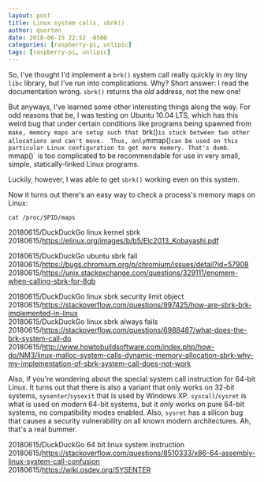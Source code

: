 ```yaml
---
layout: post
title: Linux system calls, sbrk()
author: quorten
date: 2018-06-15 22:52 -0500
categories: [raspberry-pi, unlipic]
tags: [raspberry-pi, unlipic]
---
```


So, I've thought I'd implement a `brk()` system call really quickly in
my tiny `libc` library, but I've run into complications.  Why?  Short
answer: I read the documentation wrong.  `sbrk()` returns the _old_
address, not the new one!

But anyways, I've learned some other interesting things along the way.
For odd reasons that be, I was testing on Ubuntu 10.04 LTS, which has
this weird bug that under certain conditions like programs being
spawned from `make, memory maps are setup such that `brk()` is stuck
between two other allocations and can't move.  Thus, only `mmap()` can
be used on this particular Linux configuration to get more memory.
That's dumb.  `mmap()` is too complicated to be recommendable for use
in very small, simple, statically-linked Linux programs.

Luckily, however, I was able to get `sbrk()` working even on this
system.

Now it turns out there's an easy way to check a process's memory maps
on Linux:

    cat /proc/$PID/maps

<!-- more -->

20180615/DuckDuckGo linux kernel sbrk  
20180615/https://elinux.org/images/b/b5/Elc2013_Kobayashi.pdf

20180615/DuckDuckGo ubuntu sbrk fail  
20180615/https://bugs.chromium.org/p/chromium/issues/detail?id=57908  
20180615/https://unix.stackexchange.com/questions/329111/enomem-when-calling-sbrk-for-8gb

20180615/DuckDuckGo linux sbrk security limit object  
20180615/https://stackoverflow.com/questions/997425/how-are-sbrk-brk-implemented-in-linux  
20180615/DuckDuckGo linux sbrk always fails  
20180615/https://stackoverflow.com/questions/6988487/what-does-the-brk-system-call-do  
20180615/http://www.howtobuildsoftware.com/index.php/how-do/NM3/linux-malloc-system-calls-dynamic-memory-allocation-sbrk-why-my-implementation-of-sbrk-system-call-does-not-work

Also, if you're wondering about the special system call instruction
for 64-bit Linux.  It turns out that there is also a variant that only
works on 32-bit systems, `sysenter`/`sysexit` that is used by Windows
XP.  `syscall`/`sysret` is what is used on modern 64-bit systems, but
it _only_ works on pure 64-bit systems, no compatibility modes
enabled.  Also, `sysret` has a silicon bug that causes a security
vulnerability on all known modern architectures.  Ah, that's a real
bummer.

20180615/DuckDuckGo 64 bit linux system instruction  
20180615/https://stackoverflow.com/questions/8510333/x86-64-assembly-linux-system-call-confusion  
20180615/https://wiki.osdev.org/SYSENTER
